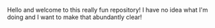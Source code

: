 Hello and welcome to this really fun repository! I have no idea what I'm doing and I want to make that abundantly clear!